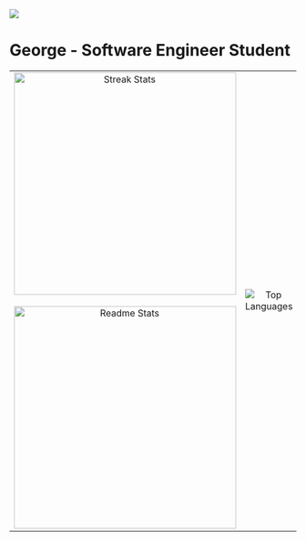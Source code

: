![](https://komarev.com/ghpvc/?username=GeorgeFiji&color=green)

# George - Software Engineer Student

<table align="center">
<tr>
  <!-- Left Column: Streak Stats and Readme Stats -->
  <td align="center" width="50%">
    <img width="390" src="https://github-readme-streak-stats.herokuapp.com/?user=GeorgeFiji&theme=nightowl&hide_border=true&border_radius=10" alt="Streak Stats" />
    <br/><br/>
    <img width="390" src="https://github-readme-stats.vercel.app/api?username=GeorgeFiji&count_private=true&show_icons=true&theme=nightowl&border_radius=10" alt="Readme Stats" />
  </td>

  <!-- Right Column: Top Languages -->
  <td align="center" width="50%">
    <img src="https://github-readme-stats.anuraghazra1.vercel.app/api/top-langs/?username=GeorgeFiji&theme=nightowl&hide_border=false&langs_count=11" alt="Top Languages" />
  </td>
</tr>
</table>
